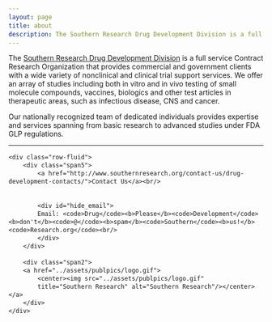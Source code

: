 ```yaml
---
layout: page
title: about
description: The Southern Research Drug Development Division is a full service CRO based in Birmingham, AL and Frederick, MD. 
---
```


The 
[Southern Research Drug Development Division](http://http://www.southernresearch.org/drug-development/)
is a full service Contract Research Organization that provides commercial and government clients with a wide variety 
of nonclinical and clinical trial support services. We offer an array of studies including both in vitro and in vivo testing of small molecule compounds, vaccines, biologics and other test articles in therapeutic areas, such as infectious disease, CNS and cancer.

Our nationally recognized team of dedicated individuals provides expertise and services spanning from basic research to advanced studies under FDA GLP regulations.



---

<div class="container">
<a name="contact"></a>

    <div class="row-fluid">
        <div class="span5">
            <a href="http://www.southernresearch.org/contact-us/drug-development-contacts/">Contact Us</a><br/>
         

            <div id="hide_email">
            Email: <code>Drug</code><b>Please</b><code>Development</code><b>don't</b><code>@</code><b>spam</b><code>Southern</code><b>us!</b><code>Research.org</code><br/>
            </div>
        </div>

        <div class="span2">
        <a href="../assets/publpics/logo.gif">
            <center><img src="../assets/publpics/logo.gif"
            title="Southern Research" alt="Southern Research"/></center></a>
        </div>
    </div>
</div>

